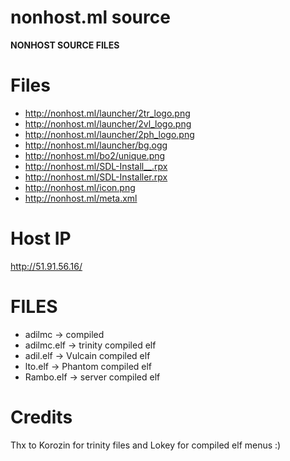# nonhost.ml source
**NONHOST SOURCE FILES**

# Files
- http://nonhost.ml/launcher/2tr_logo.png
- http://nonhost.ml/launcher/2vl_logo.png
- http://nonhost.ml/launcher/2ph_logo.png
- http://nonhost.ml/launcher/bg.ogg
- http://nonhost.ml/bo2/unique.png
- http://nonhost.ml/SDL-Install__.rpx
- http://nonhost.ml/SDL-Installer.rpx
- http://nonhost.ml/icon.png
- http://nonhost.ml/meta.xml

# Host IP
http://51.91.56.16/

# FILES 
- adilmc -> compiled
- adilmc.elf -> trinity compiled elf
- adil.elf -> Vulcain compiled elf
- lto.elf -> Phantom compiled elf
- Rambo.elf -> server compiled elf

# Credits
Thx to Korozin for trinity files and Lokey for compiled elf menus :)

